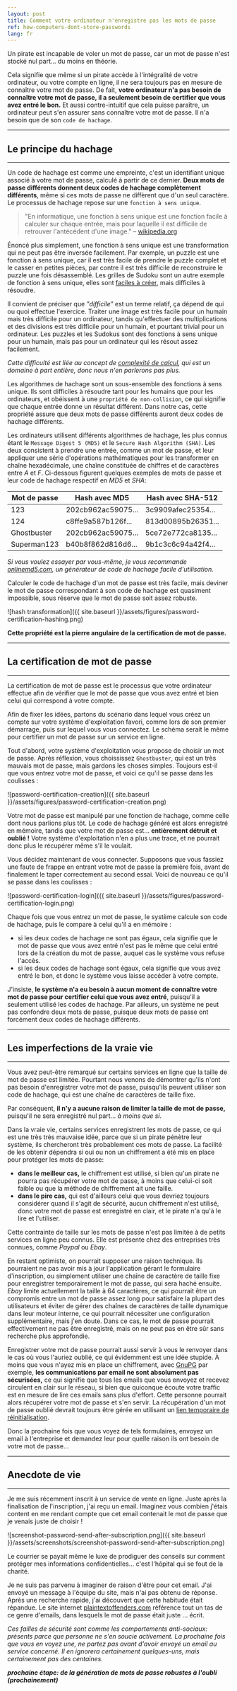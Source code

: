 ```yaml
---
layout: post
title: Comment votre ordinateur n'enregistre pas les mots de passe
ref: how-computers-dont-store-passwords
lang: fr
---
```


Un pirate est incapable de voler un mot de passe, car un mot de passe n'est stocké nul part... du moins en théorie.

Cela signifie que même si un pirate accède à l'intégralité de votre ordinateur, ou votre compte en ligne, il ne sera toujours pas en mesure de connaître votre mot de passe. De fait, **votre ordinateur n'a pas besoin de connaître votre mot de passe, il a seulement besoin de certifier que vous avez entré le bon.** Et aussi contre-intuitif que cela puisse paraître, un ordinateur peut s'en assurer sans connaître votre mot de passe. Il n'a besoin que de son `code de hachage`.

---

## Le principe du hachage

---

Un code de hachage est comme une empreinte, c'est un identifiant unique associé à votre mot de passe, calculé à partir de ce dernier. **Deux mots de passe différents donnent deux codes de hachage complètement différents**, même si ces mots de passe ne diffèrent que d'un seul caractère. Le processus de hachage repose sur une `fonction à sens unique`.

> "En informatique, une fonction à sens unique est une fonction facile à calculer sur chaque entrée, mais pour laquelle il est difficile de retrouver l'antécédent d'une image."
– [wikipedia.org](https://fr.wikipedia.org/wiki/Fonction_%C3%A0_sens_unique)

Énoncé plus simplement, une fonction à sens unique est une transformation qui ne peut pas être inversée facilement. Par exemple, un puzzle est une fonction à sens unique, car il est très facile de prendre le puzzle complet et le casser en petites pièces, par contre il est très difficile de reconstruire le puzzle une fois désassemblé. Les grilles de Sudoku sont un autre exemple de fonction à sens unique, elles sont [faciles à créer](http://www.wikihow.com/Create-a-Sudoku), mais difficiles à résoudre.

Il convient de préciser que *"difficile"* est un terme relatif, ça dépend de qui ou quoi effectue l'exercice. Traiter une image est très facile pour un humain mais très difficile pour un ordinateur, tandis qu'effectuer des multiplications et des divisions est très difficile pour un humain, et pourtant trivial pour un ordinateur. Les puzzles et les Sudokus sont des fonctions à sens unique pour un humain, mais pas pour un ordinateur qui les résout assez facilement.

*Cette difficulté est liée au concept de [complexité de calcul](https://fr.wikipedia.org/wiki/Th%C3%A9orie_de_la_complexit%C3%A9_(informatique_th%C3%A9orique)), qui est un domaine à part entière, donc nous n'en parlerons pas plus.*

Les algorithmes de hachage sont un sous-ensemble des fonctions à sens unique. Ils sont difficiles à résoudre tant pour les humains que pour les ordinateurs, et obéissent à une `propriété de non-collision`, ce qui signifie que chaque entrée donne un résultat différent. Dans notre cas, cette propriété assure que deux mots de passe différents auront deux codes de hachage différents.

Les ordinateurs utilisent différents algorithmes de hachage, les plus connus étant le `Message Digest 5 (MD5)` et le `Secure Hash Algorithm (SHA)`. Les deux consistent à prendre une entrée, comme un mot de passe, et leur appliquer une série d'opérations mathématiques pour les transformer en chaîne hexadécimale, une chaîne constituée de chiffres et de caractères entre *A* et *F*. Ci-dessous figurent quelques exemples de mots de passe et leur code de hachage respectif en *MD5* et *SHA*:

| Mot de passe         | Hash avec MD5        | Hash avec SHA-512  |
| -------------------- | -------------------- | ------------------ |
| 123                  | 202cb962ac59075...   | 3c9909afec25354... |
| 124                  | c8ffe9a587b126f...   | 813d00895b26351... |
| Ghostbuster          | 202cb962ac59075...   | 5ce72e772ca8135... |
| Superman123          | b40b8f862d816d6...   | 9b1c3c6c94a42f4... |

*Si vous voulez essayer par vous-même, je vous recommande [onlinemd5.com](http://onlinemd5.com/), un générateur de code de hachage facile d'utilisation.*

Calculer le code de hachage d'un mot de passe est très facile, mais deviner le mot de passe correspondant à son code de hachage est quasiment impossible, sous réserve que le mot de passe soit assez robuste.

![hash transformation]({{ site.baseurl }}/assets/figures/password-certification-hashing.png)

**Cette propriété est la pierre angulaire de la certification de mot de passe.**

---

## La certification de mot de passe

---

La certification de mot de passe est le processus que votre ordinateur effectue afin de vérifier que le mot de passe que vous avez entré et bien celui qui correspond à votre compte.

Afin de fixer les idées, partons du scénario dans lequel vous créez un compte sur votre système d'exploitation favori, comme lors de son premier démarrage, puis sur lequel vous vous connectez. Le schéma serait le même pour certifier un mot de passe sur un service en ligne.

Tout d'abord, votre système d'exploitation vous propose de choisir un mot de passe. Après réflexion, vous choississez `Ghostbuster`, qui est un très mauvais mot de passe, mais gardons les choses simples. Toujours est-il que vous entrez votre mot de passe, et voici ce qu'il se passe dans les coulisses :

![password-certification-creation]({{ site.baseurl }}/assets/figures/password-certification-creation.png)

Votre mot de passe est manipulé par une fonction de hachage, comme celle dont nous parlions plus tôt. Le code de hachage généré est alors enregistré en mémoire, tandis que votre mot de passe est... **entièrement détruit et oublié !** Votre système d'exploitation n'en a plus une trace, et ne pourrait donc plus le récupérer même s'il le voulait.

Vous décidez maintenant de vous connecter. Supposons que vous fassiez une faute de frappe en entrant votre mot de passe la première fois, avant de finalement le taper correctement au second essai. Voici de nouveau ce qu'il se passe dans les coulisses :

![password-certification-login]({{ site.baseurl }}/assets/figures/password-certification-login.png)

Chaque fois que vous entrez un mot de passe, le système calcule son code de hachage, puis le compare à celui qu'il a en mémoire :

* si les deux codes de hachage ne sont pas égaux, cela signifie que le mot de passe que vous avez entré n'est pas le même que celui entré lors de la création du mot de passe, auquel cas le système vous refuse l'accès.
* si les deux codes de hachage sont égaux, cela signifie que vous avez entré le bon, et donc le système vous laisse accéder à votre compte.

J'insiste, **le système n'a eu besoin à aucun moment de connaître votre mot de passe pour certifier celui que vous avez entré**, puisqu'il a seulement utilisé les codes de hachage. Par ailleurs, un système ne peut pas confondre deux mots de passe, puisque deux mots de passe ont forcément deux codes de hachage différents.

---

## Les imperfections de la vraie vie

---

Vous avez peut-être remarqué sur certains services en ligne que la taille de mot de passe est limitée. Pourtant nous venons de démontrer qu'ils n'ont pas besoin d'enregistrer votre mot de passe, puisqu'ils peuvent utiliser son code de hachage, qui est une chaîne de caractères de taille fixe.

Par conséquent, **il n'y a aucune raison de limiter la taille de mot de passe,** puisqu'il ne sera enregistré nul part... *à moins que si*.

Dans la vraie vie, certains services enregistrent les mots de passe, ce qui est une très très mauvaise idée, parce que si un pirate pénètre leur système, ils chercheront très probablement ces mots de passe. La facilité de les obtenir dépendra si oui ou non un chiffrement a été mis en place pour protéger les mots de passe:

* **dans le meilleur cas,** le chiffrement est utilisé, si bien qu'un pirate ne pourra pas récupérer votre mot de passe, à moins que celui-ci soit faible ou que la méthode de chiffrement ait une faille.
* **dans le pire cas,** qui est d'ailleurs celui que vous devriez toujours considérer quand il s'agit de sécurité, aucun chiffrement n'est utilisé, donc votre mot de passe est enregistré en clair, et le pirate n'a qu'à le lire et l'utiliser.

Cette contrainte de taille sur les mots de passe n'est pas limitée à de petits services en ligne peu connus. Elle est présente chez des entreprises très connues, comme *Paypal* ou *Ebay*.

En restant optimiste, on pourrait supposer une raison technique. Ils pourraient ne pas avoir mis à jour l'application gérant le formulaire d'inscription, ou simplement utiliser une chaîne de caractère de taille fixe pour enregistrer temporairement le mot de passe, qui sera haché ensuite. *Ebay* limite actuellement la taille à 64 caractères, ce qui pourrait être un compromis entre un mot de passe assez long pour satisfaire la plupart des utilisateurs et éviter de gérer des chaînes de caractères de taille dynamique dans leur moteur interne, ce qui pourrait nécessiter une configuration supplémentaire, mais j'en doute. Dans ce cas, le mot de passe pourrait effectivement ne pas être enregistré, mais on ne peut pas en être sûr sans recherche plus approfondie.

Enregistrer votre mot de passe pourrait aussi servir à vous le renvoyer dans le cas où vous l'auriez oublié, ce qui évidemment est une idée stupide. À moins que vous n'ayez mis en place un chiffrement, avec [GnuPG](https://www.gnupg.org/) par exemple, **les communications par email ne sont absolument pas sécurisées,** ce qui signifie que tous les emails que vous envoyez et recevez circulent en clair sur le réseau, si bien que quiconque écoute votre traffic est en mesure de lire ces emails sans plus d'effort. Cette personne pourrait alors récupérer votre mot de passe et s'en servir. La récupération d'un mot de passe oublié devrait toujours être gérée en utilisant un [lien temporaire de réinitialisation](https://www.owasp.org/index.php/Forgot_Password_Cheat_Sheet#Step_3.29_Send_a_Token_Over_a_Side-Channel).

Donc la prochaine fois que vous voyez de tels formulaires, envoyez un email à l'entreprise et demandez leur pour quelle raison ils ont besoin de votre mot de passe...

---

## Anecdote de vie

---

Je me suis récemment inscrit à un service de vente en ligne. Juste après la finalisation de l'inscription, j'ai reçu un email. Imaginez vous combien j'étais content en me rendant compte que cet email contenait le mot de passe que je venais juste de choisir !

![screenshot-password-send-after-subscription.png]({{ site.baseurl }}/assets/screenshots/screenshot-password-send-after-subscription.png)

Le courrier se payait même le luxe de prodiguer des conseils sur comment protéger mes informations confidentielles... c'est l'hôpital qui se fout de la charité.

Je ne suis pas parvenu à imaginer de raison d'être pour cet email. J'ai envoyé un message à l'équipe du site, mais n'ai pas obtenu de réponse. Après une recherche rapide, j'ai découvert que cette habitude était répandue. Le site internet [plaintextoffenders.com](http://plaintextoffenders.com/) référence tout un tas de ce genre d'emails, dans lesquels le mot de passe était juste ... écrit.

*Ces failles de sécurité sont comme les comportements anti-sociaux: présents parce que personne ne s'en soucie activement. La prochaine fois que vous en voyez une, ne partez pas avant d'avoir envoyé un email au service concerné. Il en ignorera certainement quelques-uns, mais certainement pas des centaines.*

***prochaine étape: de la génération de mots de passe robustes à l'oubli (prochainement)***

